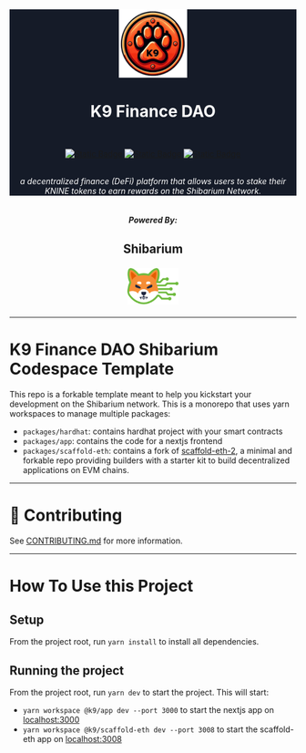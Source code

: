<div align="center" style="background-color: #151b28; color: #ffffff">
  <a href="https://k9finance.com">
    <img
      src="https://github.com/K9-Finance-DAO/.github/raw/main/profile/img/logo_transparent.png"
      width="120px"
      alt="K9 DAO Logo" />
  </a>
  <br />

  <h1><strong> K9 Finance DAO </strong></h1>

  <br />

  [![Static
  Badge](https://img.shields.io/badge/Visit-Official%20Website?style=for-the-badge&logo=googlechrome&logoColor=%23ffffff&label=Official%20Website&color=%23F52A00)](https://k9finance.com)
  [![Static
  Badge](https://img.shields.io/badge/%40K9Finance-%40K9Finance?style=for-the-badge&logo=X&logoColor=%23ffffff&label=Follow&color=%2344cc11)](https://twitter.com/K9finance)
  [![Static
  Badge](https://img.shields.io/badge/K9_Finance_Official-K9_Finance_Official?style=for-the-badge&logo=telegram&logoColor=%23ffffff&label=Join&color=%230088cc)](https://t.me/k9finance)

  <br />

  <i>
    a decentralized finance (DeFi) platform that allows users to stake their
    KNINE tokens to earn rewards on the Shibarium Network.
  </i>
</div>

<br />
<br />

<div align="center">
  <strong>
    <i> Powered By: </i>
    <h2>
      <p>Shibarium</p>
      <img
        src="https://github.com/K9-Finance-DAO/.github/raw/main/profile/img/Shibarium Logo.png"
        height="64px"
        alt="Shibarium Logo" />
    </h2>
  </strong>
</div>

---

# K9 Finance DAO Shibarium Codespace Template

This repo is a forkable template meant to help you kickstart your development on the Shibarium network. This is a monorepo that uses yarn workspaces to manage multiple packages:
- `packages/hardhat`: contains hardhat project with your smart contracts
- `packages/app`: contains the code for a nextjs frontend
- `packages/scaffold-eth`: contains a fork of [scaffold-eth-2](https://github.com/scaffold-eth/scaffold-eth-2), a minimal and forkable repo providing builders with a starter kit to build decentralized applications on EVM chains.

---

# 📝 Contributing
See [CONTRIBUTING.md](./CONTRIBUTING.md) for more information.

---

# How To Use this Project

## Setup
From the project root, run `yarn install` to install all dependencies.

## Running the project

From the project root, run `yarn dev` to start the project. This will start:
- `yarn workspace @k9/app dev --port 3000` to start the nextjs app on [localhost:3000](http://localhost:3000)
- `yarn workspace @k9/scaffold-eth dev --port 3008` to start the scaffold-eth app on [localhost:3008](http://localhost:3008)
